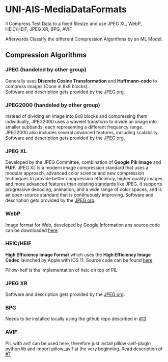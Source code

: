# UNI-AIS-MediaDataFormats

II Compress Test Data to a fixed filesize and use JPEG XL, WebP, HEIC/HEIF, JPEG XR, BPG, AVIF

Afterwards Classify the different Compression Algorithms by an ML Model.

## Compression Algorithms

### JPEG (handeled by other group)

Generally uses **Discrete Cosine Transformation** and **Huffmann-code** to
compress images (Done in 8x8 blocks).  
Software and description gets provided by the [JPEG org](https://jpeg.org/jpeg/index.html).

### JPEG2000 (handeled by other group)

Instead of dividing an image into 8x8 blocks and compressing them individually, JPEG2000 uses a
wavelet transform to divide an image into smaller subbands, each representing a different frequency range.
JPEG2000 also includes several advanced features, including scalability.
Software and description gets provided by the [JPEG org](https://jpeg.org/jpeg2000/index.html).

### JPEG XL

Developed by the JPEG Committee, combination of **Google Pik Image** and **FUIF**. 
JPEG XL is a modern image compression standard that uses a modular approach, advanced color science
and new compression techniques to provide better compression efficiency, higher quality images
and more advanced features than existing standards like JPEG. It supports progressive decoding,
animation, and a wide range of color spaces, and is an open-source standard that is continuously improving.
Software and description gets provided by the [JPEG org](https://jpeg.org/jpegxl/index.html).

### WebP

Image format for Web, developed by Google Information ans source code can be 
downloaded [here](https://developers.google.com/speed/webp).  

### HEIC/HEIF

**High Efficiency Image Format** which uses the **High Efficiency Image Codec** launched by Apple
with iOS 11. Source code can be found [here](https://github.com/strukturag/libheif)

Pillow-heif is the implementation of heic on top of PIL

### JPEG XR

Software and description gets provided by the [JPEG org](https://jpeg.org/jpegxr/index.html).

### BPG

Needs to be installed locally using the github repo described in [#13](https://github.com/AIS-22/UNI-AIS-MediaDataFormats/issues/13)

### AVIF

PIL with avif can be used here, therefore just install pillow-avif-plugin python lib and import pillow_avif at the very beginning. Read description of [#7](https://github.com/AIS-22/UNI-AIS-MediaDataFormats/issues/7)
